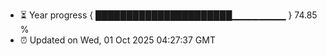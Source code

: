 - ⏳ Year progress { ██████████████████████▁▁▁▁▁▁▁▁ } 74.85 %
- ⏰ Updated on Wed, 01 Oct 2025 04:27:37 GMT

